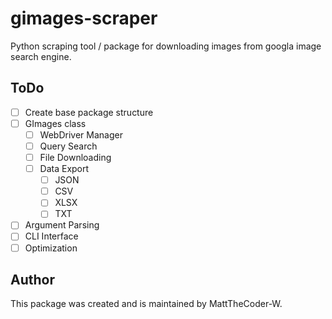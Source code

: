# gimages-scraper
Python scraping tool / package for downloading images from googla image search engine. 

## ToDo

 - [ ] Create base package structure
 - [ ] GImages class
   - [ ] WebDriver Manager
   - [ ] Query Search
   - [ ] File Downloading
   - [ ] Data Export
     - [ ] JSON
     - [ ] CSV
     - [ ] XLSX
     - [ ] TXT
 - [ ] Argument Parsing
 - [ ] CLI Interface
 - [ ] Optimization

## Author

This package was created and is maintained by MattTheCoder-W.
